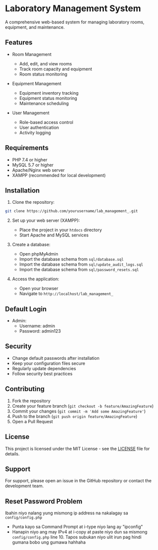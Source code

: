# Laboratory Management System

A comprehensive web-based system for managing laboratory rooms, equipment, and maintenance.

## Features

- Room Management
  - Add, edit, and view rooms
  - Track room capacity and equipment
  - Room status monitoring

- Equipment Management
  - Equipment inventory tracking
  - Equipment status monitoring
  - Maintenance scheduling

- User Management
  - Role-based access control
  - User authentication
  - Activity logging

## Requirements

- PHP 7.4 or higher
- MySQL 5.7 or higher
- Apache/Nginx web server
- XAMPP (recommended for local development)

## Installation

1. Clone the repository:
```bash
git clone https://github.com/yourusername/lab_management_.git
```

2. Set up your web server (XAMPP):
   - Place the project in your `htdocs` directory
   - Start Apache and MySQL services

3. Create a database:
   - Open phpMyAdmin
   - Import the database schema from `sql/database.sql`
   - Import the database schema from `sql/update_audit_logs.sql`
   - Import the database schema from `sql/password_resets.sql`

4. Access the application:
   - Open your browser
   - Navigate to `http://localhost/lab_management_`

## Default Login

- Admin:
  - Username: admin
  - Password: admin123

## Security

- Change default passwords after installation
- Keep your configuration files secure
- Regularly update dependencies
- Follow security best practices

## Contributing

1. Fork the repository
2. Create your feature branch (`git checkout -b feature/AmazingFeature`)
3. Commit your changes (`git commit -m 'Add some AmazingFeature'`)
4. Push to the branch (`git push origin feature/AmazingFeature`)
5. Open a Pull Request

## License

This project is licensed under the MIT License - see the [LICENSE](LICENSE) file for details.

## Support

For support, please open an issue in the GitHub repository or contact the development team. 

## Reset Password Problem

Ibahin niyo nalang yung mismong ip address na nakalagay sa `config/config.php`

- Punta kayo sa Command Prompt at i-type niyo lang ay "ipconfig"
- Hanapin niyo ang may IPv4 at i-copy at paste niyo dun sa mismong `config/config.php` line 10. Tapos subukan niyo ulit irun pag hindi gumana bobo ung gumawa hahhaha